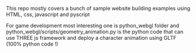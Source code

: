 This repo mostly covers a bunch of sample website building examples using HTML, css, javascript and pyscript

For game development most interesting one is python_webgl folder and python_webgl/scripts/geometry_animation.py is the python code that can use THREE js framework and deploy a character animation using GLTF (100% python code !)